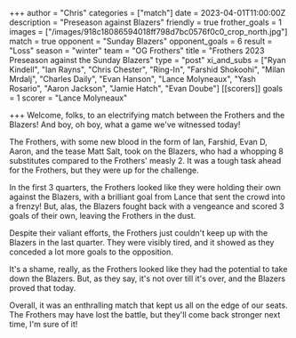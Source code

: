 +++
author = "Chris"
categories = ["match"]
date = 2023-04-01T11:00:00Z
description = "Preseason against Blazers"
friendly = true
frother_goals = 1
images = ["/images/918c18086594018ff798d7bc0576f0c0_crop_north.jpg"]
match = true
opponent = "Sunday Blazers"
opponent_goals = 6
result = "Loss"
season = "winter"
team = "OG Frothers"
title = "Frothers 2023 Preseason against the Sunday Blazers"
type = "post"
xi_and_subs = ["Ryan Kindell", "Ian Rayns", "Chris Chester", "Ring-In", "Farshid Shokoohi", "Milan Mrdalj", "Charles Daily", "Evan Hanson", "Lance Molyneaux", "Yash Rosario", "Aaron Jackson", "Jamie Hatch", "Evan Doube"]
[[scorers]]
goals = 1
scorer = "Lance Molyneaux"

+++
Welcome, folks, to an electrifying match between the Frothers and the Blazers! And boy, oh boy, what a game we've witnessed today!

The Frothers, with some new blood in the form of Ian, Farshid, Evan D, Aaron, and the tease Matt Salt, took on the Blazers, who had a whopping 8 substitutes compared to the Frothers' measly 2. It was a tough task ahead for the Frothers, but they were up for the challenge.

In the first 3 quarters, the Frothers looked like they were holding their own against the Blazers, with a brilliant goal from Lance that sent the crowd into a frenzy! But, alas, the Blazers fought back with a vengeance and scored 3 goals of their own, leaving the Frothers in the dust.

Despite their valiant efforts, the Frothers just couldn't keep up with the Blazers in the last quarter. They were visibly tired, and it showed as they conceded a lot more goals to the opposition.

It's a shame, really, as the Frothers looked like they had the potential to take down the Blazers. But, as they say, it's not over till it's over, and the Blazers proved that today.

Overall, it was an enthralling match that kept us all on the edge of our seats. The Frothers may have lost the battle, but they'll come back stronger next time, I'm sure of it!